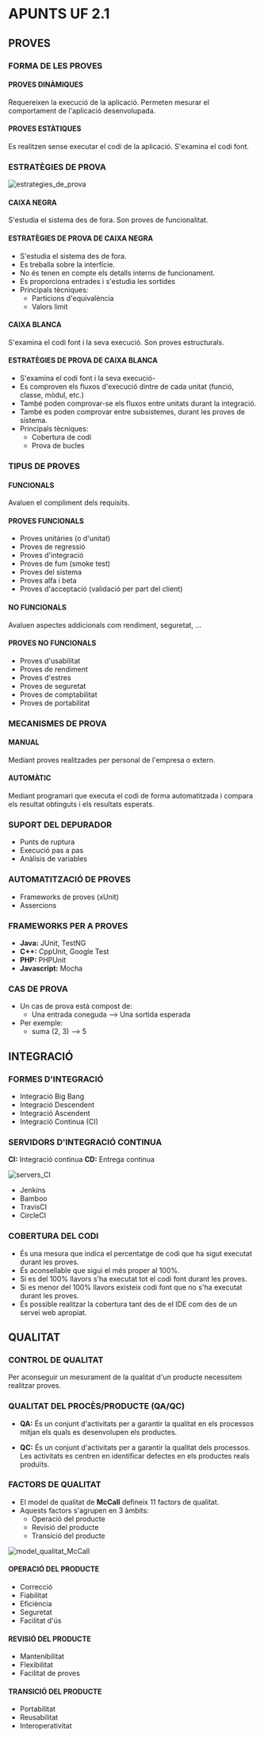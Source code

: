 # **APUNTS UF 2.1**

## **PROVES**

### **FORMA DE LES PROVES**

#### PROVES DINÀMIQUES

Requereixen la execució de la aplicació. Permeten mesurar el comportament de l'aplicació desenvolupada.

#### PROVES ESTÀTIQUES

Es realitzen sense executar el codi de la aplicació. S'examina el codi font.

### **ESTRATÈGIES DE PROVA**

![estrategies_de_prova](images/2021/01/estrategies-de-prova.png)

#### CAIXA NEGRA

S'estudia el sistema des de fora. Son proves de funcionalitat.

#### ESTRATÈGIES DE PROVA DE CAIXA NEGRA

- S'estudia el sistema des de fora.
- Es treballa sobre la interfície.
- No és tenen en compte els detalls interns de funcionament.
- Es proporciona entrades i s'estudia les sortides
- Principals tècniques:
  - Particions d'equivalència
  - Valors limit

#### **CAIXA BLANCA**

S'examina el codi font i la seva execució. Son proves estructurals.

#### ESTRATÈGIES DE PROVA DE CAIXA BLANCA

- S'examina el codi font i la seva execució-
- Es comproven els fluxos d'execució dintre de cada unitat (funció, classe, mòdul, etc.)
- També poden comprovar-se els fluxos entre unitats durant la integració.
- També es poden comprovar entre subsistemes, durant les proves de sistema.
- Principals tècniques:
  - Cobertura de codi
  - Prova de bucles

### **TIPUS DE PROVES**

#### FUNCIONALS

Avaluen el compliment dels requisits.

#### PROVES FUNCIONALS

- Proves unitàries (o d'unitat)
- Proves de regressió
- Proves d'integració
- Proves de fum (smoke test)
- Proves del sistema
- Proves alfa i beta
- Proves d'acceptació (validació per part del client)

#### **NO FUNCIONALS**

Avaluen aspectes addicionals com rendiment, seguretat, ...

#### PROVES NO FUNCIONALS

- Proves d'usabilitat
- Proves de rendiment
- Proves d'estres
- Proves de seguretat
- Proves de comptabilitat
- Proves de portabilitat

### **MECANISMES DE PROVA**

#### MANUAL

Mediant proves realitzades per personal de l'empresa o extern.

#### AUTOMÀTIC

Mediant programari que executa el codi de forma automatitzada i compara els resultat obtinguts i els resultats esperats.

### **SUPORT DEL DEPURADOR**

- Punts de ruptura
- Execució pas a pas
- Anàlisis de variables

### **AUTOMATITZACIÓ DE PROVES**

- Frameworks de proves (xUnit)
- Assercions

### **FRAMEWORKS PER A PROVES**

- **Java:** JUnit, TestNG
- **C++:** CppUnit, Google Test
- **PHP:** PHPUnit
- **Javascript:** Mocha

### **CAS DE PROVA**

- Un cas de prova està compost de:
  - Una entrada coneguda --> Una sortida esperada
- Per exemple:
  -  suma (2, 3) --> 5

## **INTEGRACIÓ**

### **FORMES D'INTEGRACIÓ**

- Integració Big Bang
- Integració Descendent
- Integració Ascendent
- Integració Continua (CI)

### **SERVIDORS D'INTEGRACIÓ CONTINUA**

**CI:** Integració continua
**CD:** Entrega continua

![servers_CI](images/2021/01/servers-ci.png)

- Jenkins
- Bamboo
- TravisCI
- CircleCI

### **COBERTURA DEL CODI**

- És una mesura que indica el percentatge de codi que ha sigut executat durant les proves.
- És aconsellable que sigui el més proper al 100%.
- Si es del 100% llavors s'ha executat tot el codi font durant les proves.
- Si es menor del 100% llavors existeix codi font que no s'ha executat durant les proves.
- És possible realitzar la cobertura tant des de el IDE com des de un servei web apropiat.

## **QUALITAT**

### **CONTROL DE QUALITAT**

Per aconseguir un mesurament de la qualitat d'un producte necessitem realitzar proves.

### **QUALITAT DEL PROCÈS/PRODUCTE (QA/QC)**

- **QA:** És un conjunt d'activitats per a garantir la qualitat en els processos mitjan els quals es desenvolupen els productes.

- **QC:** És un conjunt d'activitats per a garantir la qualitat dels processos. Les activitats es centren en identificar defectes en els productes reals produïts.

### **FACTORS DE QUALITAT**

- El model de qualitat de **McCall** defineix 11 factors de qualitat.
- Aquests factors s'agrupen en 3 àmbits:
  - Operació del producte
  - Revisió del producte
  - Transició del producte

![model_qualitat_McCall](images/2021/01/model-qualitat-mccall.png)

#### OPERACIÓ DEL PRODUCTE

- Correcció
- Fiabilitat
- Eficiència
- Seguretat
- Facilitat d'ús

#### REVISIÓ DEL PRODUCTE

- Mantenibilitat
- Flexibilitat
- Facilitat de proves

#### TRANSICIÓ DEL PRODUCTE

- Portabilitat 
- Reusabilitat
- Interoperativitat

